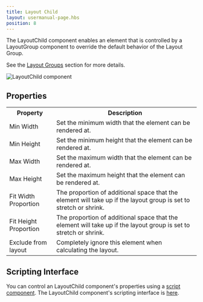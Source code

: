 ```yaml
---
title: Layout Child
layout: usermanual-page.hbs
position: 8
---
```


The LayoutChild component enables an element that is controlled by a LayoutGroup component to override the default behavior of the Layout Group.

See the [Layout Groups][0] section for more details.

![LayoutChild component][1]

## Properties

<table class="table table-striped">
    <col class="property-name"></col>
    <col class="property-description"></col>
    <tr><th>Property</th><th>Description</th></tr>
    <tr><td>Min Width</td><td>Set the minimum width that the element can be rendered at.</td></tr>
    <tr><td>Min Height</td><td>Set the minimum height that the element can be rendered at.</td></tr>
    <tr><td>Max Width</td><td>Set the maximum width that the element can be rendered at.</td></tr>
    <tr><td>Max Height</td><td>Set the maximum height that the element can be rendered at.</td></tr>
    <tr><td>Fit Width Proportion</td><td>The proportion of additional space that the element will take up if the layout group is set to stretch or shrink.</td></tr>
    <tr><td>Fit Height Proportion</td><td>The proportion of additional space that the element will take up if the layout group is set to stretch or shrink.</td></tr>
    <tr><td>Exclude from layout</td><td>Completely ignore this element when calculating the layout.</td></tr>
</table>

## Scripting Interface

You can control an LayoutChild component's properties using a [script component][2]. The LayoutChild component's scripting interface is [here][3].

[0]: /user-manual/user-interface/layout-groups
[1]: /images/user-manual/scenes/components/component-layoutchild.png
[2]: /user-manual/packs/components/script
[3]: /api/pc.LayoutChildComponent.html

